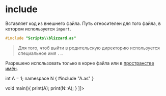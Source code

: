 # include

Вставляет код из внешнего файла. Путь относителен для того файла, в котором используется `import`.

```C++
#include "Scripts\\blizzard.as"
```

> Для того, чтоб выйти в родительскую директорию используется специальное имя `..`.


Разрешено использовать только в корне файла или в [пространстве имён](namespace.md).

<deflist>
<def>
<title><code>A.as</code></title>
<code-block lang="c++">
int A = 1;
</code-block>
</def>
</deflist>


<deflist>
<def>
<title><code>main.as</code></title>
<code-block lang="c++">
<![CDATA[
#include "A.as"

namespace N {
    #include "A.as"
}

void main(){
    print(A); 
    print(N::A);
}
]]>
</code-block>
</def>
</deflist>